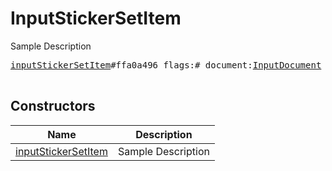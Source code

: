 # InputStickerSetItem

Sample Description

<pre>
<a href="../constructor/inputStickerSetItem.md">inputStickerSetItem</a>#ffa0a496 flags:# document:<a href="../type/InputDocument.md">InputDocument</a> emoji:<a href="../type/string.md">string</a> mask_coords:flags.0?<a href="../type/MaskCoords.md">MaskCoords</a> = <a href="../type/InputStickerSetItem.md">InputStickerSetItem</a>;

</pre>

## Constructors

| Name | Description |
|------|-------------|
| [inputStickerSetItem](../constructor/inputStickerSetItem.md) | Sample Description |

